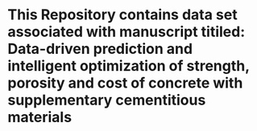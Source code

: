 # This Repository contains data set associated with manuscript titiled: Data-driven prediction and intelligent optimization of strength, porosity and cost of concrete with supplementary cementitious materials 
